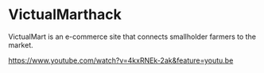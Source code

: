 # VictualMarthack
VictualMart is an e-commerce site that connects smallholder farmers to the market.


https://www.youtube.com/watch?v=4kxRNEk-2ak&feature=youtu.be
